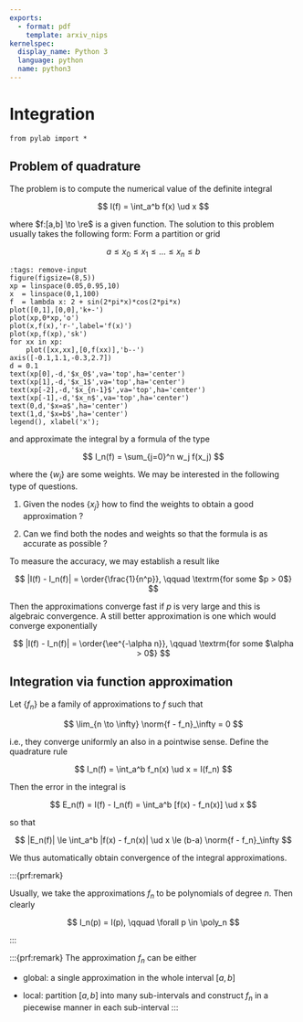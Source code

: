 ```yaml
---
exports:
  - format: pdf
    template: arxiv_nips
kernelspec:
  display_name: Python 3
  language: python
  name: python3
---
```


# Integration

```{code-cell}
from pylab import *
```

## Problem of quadrature

The problem is to compute the numerical value of the definite integral

$$
I(f) = \int_a^b f(x) \ud x
$$ 

where $f:[a,b] \to \re$ is a given function. The solution to this problem usually takes the following form: Form a partition or grid 

$$
a \le x_0 \le x_1 \le \ldots \le x_n \le b
$$

```{code-cell}
:tags: remove-input
figure(figsize=(8,5))
xp = linspace(0.05,0.95,10)
x  = linspace(0,1,100)
f  = lambda x: 2 + sin(2*pi*x)*cos(2*pi*x)
plot([0,1],[0,0],'k+-')
plot(xp,0*xp,'o')
plot(x,f(x),'r-',label='f(x)')
plot(xp,f(xp),'sk')
for xx in xp:
    plot([xx,xx],[0,f(xx)],'b--')
axis([-0.1,1.1,-0.3,2.7])
d = 0.1
text(xp[0],-d,'$x_0$',va='top',ha='center')
text(xp[1],-d,'$x_1$',va='top',ha='center')
text(xp[-2],-d,'$x_{n-1}$',va='top',ha='center')
text(xp[-1],-d,'$x_n$',va='top',ha='center')
text(0,d,'$x=a$',ha='center')
text(1,d,'$x=b$',ha='center')
legend(), xlabel('x');
```

and approximate the integral by a formula of the type

$$
I_n(f) = \sum_{j=0}^n w_j f(x_j)
$$ 

where the $\{ w_j \}$ are some weights. We may be interested in the following type of questions.

1.  Given the nodes $\{ x_j \}$ how to find the weights to obtain a good
    approximation ?

2.  Can we find both the nodes and weights so that the formula is as
    accurate as possible ?

To measure the accuracy, we may establish a result like

$$
|I(f) - I_n(f)| = \order{\frac{1}{n^p}}, \qquad \textrm{for some $p > 0$}
$$

Then the approximations converge fast if $p$ is very large and this is algebraic convergence. A still better approximation is one which would converge exponentially

$$
|I(f) - I_n(f)| = \order{\ee^{-\alpha n}}, \qquad \textrm{for some $\alpha > 0$}
$$

## Integration via function approximation

Let $\{ f_n \}$ be a family of approximations to $f$ such that

$$
\lim_{n \to \infty} \norm{f - f_n}_\infty = 0
$$ 

i.e., they converge uniformly an also in a pointwise sense. Define the quadrature rule

$$
I_n(f) = \int_a^b f_n(x) \ud x = I(f_n)
$$

Then the error in the integral is

$$
E_n(f) = I(f) - I_n(f) = \int_a^b [f(x) - f_n(x)] \ud x
$$ 

so that

$$
|E_n(f)| \le \int_a^b |f(x) - f_n(x)| \ud x \le (b-a) \norm{f - f_n}_\infty
$$

We thus automatically obtain convergence of the integral approximations.

:::{prf:remark}

Usually, we take the approximations $f_n$ to be polynomials of degree $n$. Then clearly 

$$
I_n(p) = I(p), \qquad \forall p \in \poly_n
$$

:::

:::{prf:remark}
The approximation $f_n$ can be either

-   global: a single approximation in the whole interval $[a,b]$

-   local: partition $[a,b]$ into many sub-intervals and construct $f_n$
    in a piecewise manner in each sub-interval
:::
